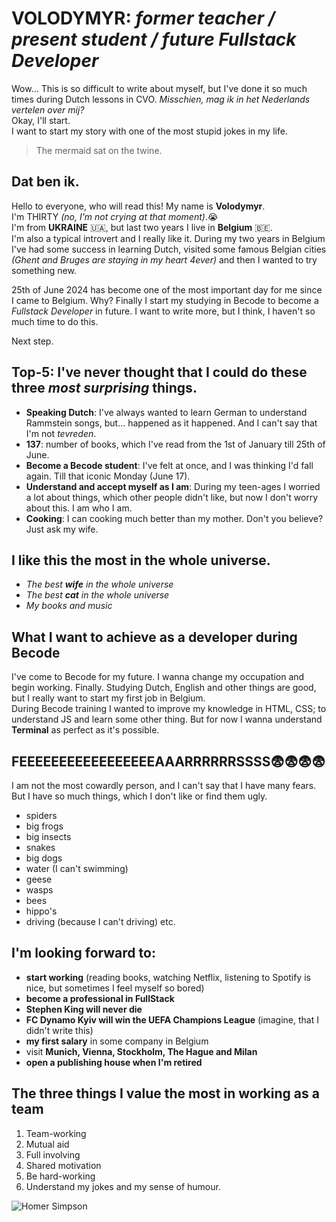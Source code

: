 
# VOLODYMYR: *former teacher / present student / future Fullstack Developer*


Wow... This is so difficult to write about myself, but I've done it so much times during Dutch lessons in CVO. *Misschien, mag ik in het Nederlands vertelen over mij?*<br>
Okay, I'll start.<br>
I want to start my story with one of the most stupid jokes in my life.
>
> The mermaid sat on the twine.
>


## Dat ben ik.
Hello to everyone, who will read this! My name is **Volodymyr**.<br>
I'm THIRTY *(no, I'm not crying at that moment)*.😭<br>
I'm from **UKRAINE** 🇺🇦, but last two years I live in **Belgium** 🇧🇪.<br>
I'm also a typical introvert and I really like it.
During my two years in Belgium I've had some success in learning Dutch, visited some famous Belgian cities *(Ghent and Bruges are staying in my heart 4ever)* and then I wanted to try something new.  

25th of June 2024 has become one of the most important day for me since I came to Belgium. Why? Finally I start my studying in Becode to become a *Fullstack Developer* in future. I want to write more, but I think, I haven't so much time to do this.

Next step.<br>
## Top-5: I've never thought that I could do these three *most surprising* things.
- **Speaking Dutch**: I've always wanted to learn German to understand Rammstein songs, but... happened as it happened. And I can't say that I'm not *tevreden*.
- **137**: number of books, which I've read from the 1st of January till 25th of June.
- **Become a Becode student**: I've felt at once, and I was thinking I'd fall again. Till that iconic Monday (June 17).
- **Understand and accept myself as I am**: During my teen-ages I worried a lot about things, which other people didn't like, but now I don't worry about this. I am who I am.
- **Cooking**: I can cooking much better than my mother. Don't you believe? Just ask my wife.

## I like this the most in the whole universe.
- *The best **wife** in the whole universe*
- *The best **cat** in the whole universe*
- *My books and music*

## What I want to achieve as a developer during Becode
I've come to Becode for my future. I wanna change my occupation and begin working. Finally. Studying Dutch, English and other things are good, but I really want to start my first job in Belgium.<br>
During Becode training I wanted to improve my knowledge in HTML, CSS; to understand JS and learn some other thing. But for now I wanna understand **Terminal** as perfect as it's possible.

## FEEEEEEEEEEEEEEEEEAAARRRRRRSSSS😨😨😨😨
I am not the most cowardly person, and I can't say that I have many fears. But I have so much things, which I don't like or find them ugly.
- spiders
- big frogs
- big insects
- snakes
- big dogs
- water (I can't swimming)
- geese
- wasps
- bees
- hippo's
- driving (because I can't driving)
etc.

## I'm looking forward to:
- **start working** (reading books, watching Netflix, listening to Spotify is nice, but sometimes I feel myself so bored)
- **become a professional in FullStack**
- **Stephen King will never die**
- **FC Dynamo Kyiv will win the UEFA Champions League** (imagine, that I didn't write this)
- **my first salary** in some company in Belgium
- visit **Munich, Vienna, Stockholm, The Hague and Milan**
- **open a publishing house when I'm retired**

## The three things I value the most in working as a team
1. Team-working
2. Mutual aid
3. Full involving
4. Shared motivation
5. Be hard-working
6. Understand my jokes and my sense of humour.

![Homer Simpson](https://media1.giphy.com/media/jUwpNzg9IcyrK/giphy.gif?cid=6c09b952pk3figagapakaioaz18vtbkca22ypz04l77e2g2q&ep=v1_internal_gif_by_id&rid=giphy.gif&ct=g)
